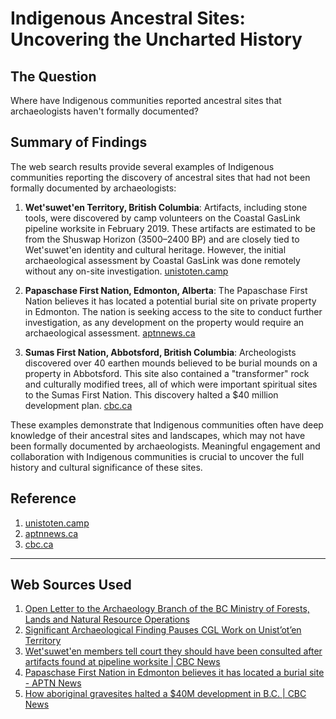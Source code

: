 # Indigenous Ancestral Sites: Uncovering the Uncharted History

## The Question

Where have Indigenous communities reported ancestral sites that archaeologists haven't formally documented?

## Summary of Findings

The web search results provide several examples of Indigenous communities reporting the discovery of ancestral sites that had not been formally documented by archaeologists:

1. **Wet'suwet'en Territory, British Columbia**: Artifacts, including stone tools, were discovered by camp volunteers on the Coastal GasLink pipeline worksite in February 2019. These artifacts are estimated to be from the Shuswap Horizon (3500–2400 BP) and are closely tied to Wet'suwet'en identity and cultural heritage. However, the initial archaeological assessment by Coastal GasLink was done remotely without any on-site investigation. [unistoten.camp](https://unistoten.camp/open-letter-to-the-archaeology-branch-of-the-bc-ministry-of-forests-lands-and-natural-resource-operations/)

2. **Papaschase First Nation, Edmonton, Alberta**: The Papaschase First Nation believes it has located a potential burial site on private property in Edmonton. The nation is seeking access to the site to conduct further investigation, as any development on the property would require an archaeological assessment. [aptnnews.ca](https://www.aptnnews.ca/national-news/papaschase-first-nation-in-edmonton-believes-it-has-located-a-burial-site/)

3. **Sumas First Nation, Abbotsford, British Columbia**: Archeologists discovered over 40 earthen mounds believed to be burial mounds on a property in Abbotsford. This site also contained a "transformer" rock and culturally modified trees, all of which were important spiritual sites to the Sumas First Nation. This discovery halted a $40 million development plan. [cbc.ca](https://www.cbc.ca/news/indigenous/aboriginal-gravesites-halt-40m-development-plan-in-abbotsford-1.2852924)

These examples demonstrate that Indigenous communities often have deep knowledge of their ancestral sites and landscapes, which may not have been formally documented by archaeologists. Meaningful engagement and collaboration with Indigenous communities is crucial to uncover the full history and cultural significance of these sites.

## Reference

1. [unistoten.camp](https://unistoten.camp/open-letter-to-the-archaeology-branch-of-the-bc-ministry-of-forests-lands-and-natural-resource-operations/)
2. [aptnnews.ca](https://www.aptnnews.ca/national-news/papaschase-first-nation-in-edmonton-believes-it-has-located-a-burial-site/)
3. [cbc.ca](https://www.cbc.ca/news/indigenous/aboriginal-gravesites-halt-40m-development-plan-in-abbotsford-1.2852924)

---
## Web Sources Used

1. [Open Letter to the Archaeology Branch of the BC Ministry of Forests, Lands and Natural Resource Operations](https://unistoten.camp/open-letter-to-the-archaeology-branch-of-the-bc-ministry-of-forests-lands-and-natural-resource-operations/)
2. [Significant Archaeological Finding Pauses CGL Work on Unist’ot’en Territory](https://unistoten.camp/significant-archaeological-finding-pauses-cgl-work-on-unistoten-territory/)
3. [Wet'suwet'en members tell court they should have been consulted after artifacts found at pipeline worksite | CBC News](https://www.cbc.ca/news/canada/british-columbia/artifacts-unistoten-challenge-1.5130770)
4. [Papaschase First Nation in Edmonton believes it has located a burial site - APTN News](https://www.aptnnews.ca/national-news/papaschase-first-nation-in-edmonton-believes-it-has-located-a-burial-site/)
5. [How aboriginal gravesites halted a $40M development in B.C. | CBC News](https://www.cbc.ca/news/indigenous/aboriginal-gravesites-halt-40m-development-plan-in-abbotsford-1.2852924)
